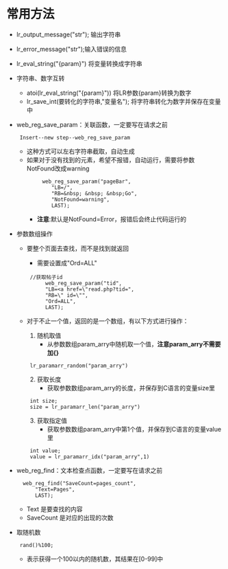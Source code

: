 # 常用方法
* lr_output_message("str"); 输出字符串
* lr_error_message("str");输入错误的信息
* lr_eval_string("{param}") 将变量转换成字符串
* 字符串、数字互转
    * atoi(lr_eval_string("{param}")) 将LR参数{param}转换为数字
    * lr_save_int(要转化的字符串,"变量名"); 将字符串转化为数字并保存在变量中
* web_reg_save_param：关联函数，一定要写在请求之前
  ```
   Insert--new step--web_reg_save_param
  ```
  * 这种方式可以左右字符串截取，自动生成
  * 如果对于没有找到的元素，希望不报错，自动运行，需要将参数NotFound改成warning
    ```
         web_reg_save_param("pageBar",
            "LB=/",
            "RB=&nbsp; &nbsp; &nbsp;Go",
            "NotFound=warning",
            LAST);
    ```
    * **注意**:默认是NotFound=Error，报错后会终止代码运行的


* 参数数组操作
  * 要整个页面去查找，而不是找到就返回
    * 需要设置成"Ord=ALL"
    ```
     //获取帖子id
	      web_reg_save_param("tid",
		  "LB=<a href=\"read.php?tid=",
		  "RB=\" id=\"",
		  "Ord=ALL",
		  LAST);
    ```

  * 对于不止一个值，返回的是一个数组，有以下方式进行操作：
    1. 随机取值
        * 从参数数组param_arry中随机取一个值，**注意param_arry不需要加{}**
      ```
       lr_paramarr_random("param_arry")
      ```
    2. 获取长度
        * 获取参数数组param_arry的长度，并保存到C语言的变量size里
      ```
       int size;
       size = lr_paramarr_len("param_arry")
      ```
    3. 获取指定值
       * 获取参数数组param_arry中第1个值，并保存到C语言的变量value里
      ```
       int value;
       value = lr_paramarr_idx("param_arry",1)
      ```
* web_reg_find：文本检查点函数，一定要写在请求之前
  ```
   	web_reg_find("SaveCount=pages_count",
		"Text=Pages",
		LAST);
  ```
  * Text 是要查找的内容
  * SaveCount 是对应的出现的次数

* 取随机数
  ```
   rand()%100;
  ```
  * 表示获得一个100以内的随机数，其结果在[0-99]中
